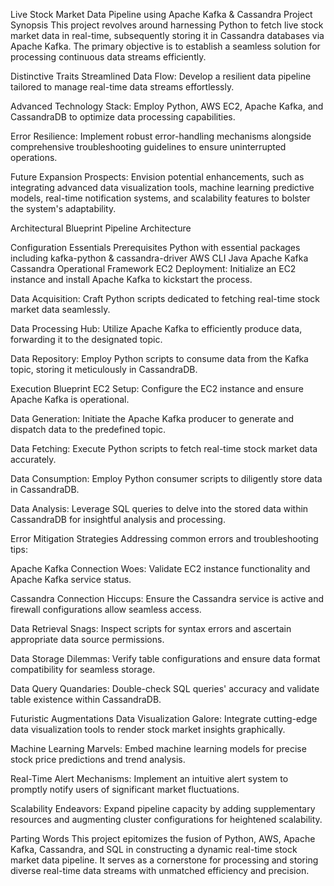 Live Stock Market Data Pipeline using Apache Kafka & Cassandra
Project Synopsis
This project revolves around harnessing Python to fetch live stock market data in real-time, subsequently storing it in Cassandra databases via Apache Kafka. The primary objective is to establish a seamless solution for processing continuous data streams efficiently.

Distinctive Traits
Streamlined Data Flow: Develop a resilient data pipeline tailored to manage real-time data streams effortlessly.

Advanced Technology Stack: Employ Python, AWS EC2, Apache Kafka, and CassandraDB to optimize data processing capabilities.

Error Resilience: Implement robust error-handling mechanisms alongside comprehensive troubleshooting guidelines to ensure uninterrupted operations.

Future Expansion Prospects: Envision potential enhancements, such as integrating advanced data visualization tools, machine learning predictive models, real-time notification systems, and scalability features to bolster the system's adaptability.

Architectural Blueprint
Pipeline Architecture

Configuration Essentials
Prerequisites
Python with essential packages including kafka-python & cassandra-driver
AWS CLI
Java
Apache Kafka
Cassandra
Operational Framework
EC2 Deployment: Initialize an EC2 instance and install Apache Kafka to kickstart the process.

Data Acquisition: Craft Python scripts dedicated to fetching real-time stock market data seamlessly.

Data Processing Hub: Utilize Apache Kafka to efficiently produce data, forwarding it to the designated topic.

Data Repository: Employ Python scripts to consume data from the Kafka topic, storing it meticulously in CassandraDB.

Execution Blueprint
EC2 Setup: Configure the EC2 instance and ensure Apache Kafka is operational.

Data Generation: Initiate the Apache Kafka producer to generate and dispatch data to the predefined topic.

Data Fetching: Execute Python scripts to fetch real-time stock market data accurately.

Data Consumption: Employ Python consumer scripts to diligently store data in CassandraDB.

Data Analysis: Leverage SQL queries to delve into the stored data within CassandraDB for insightful analysis and processing.

Error Mitigation Strategies
Addressing common errors and troubleshooting tips:

Apache Kafka Connection Woes: Validate EC2 instance functionality and Apache Kafka service status.

Cassandra Connection Hiccups: Ensure the Cassandra service is active and firewall configurations allow seamless access.

Data Retrieval Snags: Inspect scripts for syntax errors and ascertain appropriate data source permissions.

Data Storage Dilemmas: Verify table configurations and ensure data format compatibility for seamless storage.

Data Query Quandaries: Double-check SQL queries' accuracy and validate table existence within CassandraDB.

Futuristic Augmentations
Data Visualization Galore: Integrate cutting-edge data visualization tools to render stock market insights graphically.

Machine Learning Marvels: Embed machine learning models for precise stock price predictions and trend analysis.

Real-Time Alert Mechanisms: Implement an intuitive alert system to promptly notify users of significant market fluctuations.

Scalability Endeavors: Expand pipeline capacity by adding supplementary resources and augmenting cluster configurations for heightened scalability.

Parting Words
This project epitomizes the fusion of Python, AWS, Apache Kafka, Cassandra, and SQL in constructing a dynamic real-time stock market data pipeline. It serves as a cornerstone for processing and storing diverse real-time data streams with unmatched efficiency and precision.






